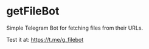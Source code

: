 # getFileBot
Simple Telegram Bot for fetching files from their URLs.

Test it at: https://t.me/g_filebot